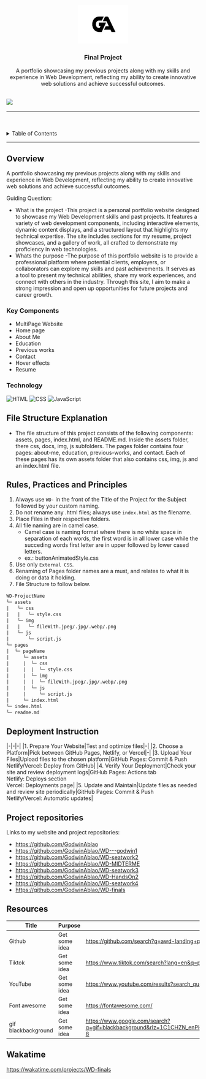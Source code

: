 <a name="readme-top">

<br/>

<br />
<div align="center">
  <a href="https://github.com/GodwinAblao">
    <img src="./assets/img/logo.jpg" width="130" height="100">
  </a>

  <h3 align="center">Final Project</h3>
</div>

<div align="center">
  A portfolio showcasing my previous projects along with my skills and experience in Web Development, reflecting my ability to create innovative web solutions and achieve successful outcomes.
</div>

<br />


![](https://visit-counter.vercel.app/counter.png?page=GodwinAblao/WD-finals)

---

<br />
<br />

<!-- TODO: If you want to add more layers for your readme -->
<details>
  <summary>Table of Contents</summary>
  <ol>
    <li>
      <a href="#overview">Overview</a>
      <ol>
        <li>
          <a href="#key-components">Key Components</a>
        </li>
        <li>
          <a href="#technology">Technology</a>
        </li>
      </ol>
    </li>
    <li>
      <a href="File-Structure-Explanation">File Structure Explanation</a>
    </li>
    <li>
      <a href="#rule,-practices-and-principles">Rules, Practices and Principles</a>
    </li>
    <li>
      <a href="#Deployment-Instruction">Deployment Instruction</a>
    </li>
    <li>
      <a href="#Project-repositories">Project repositories</a>
    </li>
    <li>
      <a href="#resources">Resources</a>
    </li>
    <li>
      <a href="#Wakatime">Wakatime</a>
    </li>
  </ol>
</details>

---

## Overview


<!-- The following are just sample -->
A portfolio showcasing my previous projects along with my skills and experience in Web Development, reflecting my ability to create innovative web solutions and achieve successful outcomes.

Guiding Question:
- What is the project
  -This project is a personal portfolio website designed to showcase my Web Development skills and past projects. It features a variety of web development components, including interactive elements, dynamic content displays, and a structured layout that highlights my technical expertise. The site includes sections for my resume, project showcases, and a gallery of work, all crafted to demonstrate my proficiency in web technologies.
- Whats the purpose
  -The purpose of this portfolio website is to provide a professional platform where potential clients, employers, or collaborators can explore my skills and past achievements. It serves as a tool to present my technical abilities, share my work experiences, and connect with others in the industry. Through this site, I aim to make a strong impression and open up opportunities for future projects and career growth.

### Key Components
<!-- The following are just sample -->
- MultiPage Website
- Home page
- About Me
- Education
- Previous works
- Contact
- Hover effects
- Resume

### Technology
![HTML](https://img.shields.io/badge/HTML-E34F26?style=for-the-badge&logo=html5&logoColor=white)
![CSS](https://img.shields.io/badge/CSS-1572B6?style=for-the-badge&logo=css3&logoColor=white)
![JavaScript](https://img.shields.io/badge/JavaScript-F7DF1E?style=for-the-badge&logo=javascript&logoColor=white)


## File Structure Explanation

- The file structure of this project consists of the following components: assets, pages, index.html, and README.md. Inside the assets folder, there css, docs, img, js subfolders. The pages folder contains four pages: about-me, education, previous-works, and contact. Each of these pages has its own assets folder that also contains css, img, js and an index.html file.


## Rules, Practices and Principles
1. Always use `WD-` in the front of the Title of the Project for the Subject followed by your custom naming.
2. Do not rename any .html files; always use `index.html` as the filename.
3. Place Files in their respective folders.
4. All file naming are in camel case.
   - Camel case is naming format where there is no white space in separation of each words, the first word is in all lower case while the succeding words first letter are in upper followed by lower cased letters.
   - ex.: buttonAnimatedStyle.css
5. Use only `External CSS`.
6. Renaming of Pages folder names are a must, and relates to what it is doing or data it holding.
7. File Structure to follow below.

```
WD-ProjectName
└─ assets
|   └─ css
|   |   └─ style.css
|   └─ img
|   |   └─ fileWith.jpeg/.jpg/.webp/.png
|   └─ js
|       └─ script.js
└─ pages
|  └─ pageName
|     └─ assets
|     |  └─ css
|     |  |  └─ style.css
|     |  └─ img
|     |  |  └─ fileWith.jpeg/.jpg/.webp/.png
|     |  └─ js
|     |     └─ script.js
|     └─ index.html
└─ index.html
└─ readme.md
```


## Deployment Instruction
|-|-|-|
|1. Prepare Your Website|Test and optimize files|-|
|2. Choose a Platform|Pick between GitHub Pages, Netlify, or Vercel|-|
|3. Upload Your Files|Upload files to the chosen platform|GitHub Pages: Commit & Push <br> Netlify/Vercel: Deploy from GitHub|
|4. Verify Your Deployment|Check your site and review deployment logs|GitHub Pages: Actions tab <br> Netlify: Deploys section <br> Vercel: Deployments page|
|5. Update and Maintain|Update files as needed and review site periodically|GitHub Pages: Commit & Push <br> Netlify/Vercel: Automatic updates|



## Project repositories

Links to my website and project repositories:
- https://github.com/GodwinAblao
- https://github.com/GodwinAblao/WD---godwin1
- https://github.com/GodwinAblao/WD-seatwork2
- https://github.com/GodwinAblao/WD-MIDTERME
- https://github.com/GodwinAblao/WD-seatwork3
- https://github.com/GodwinAblao/WD-HandsOn2
- https://github.com/GodwinAblao/WD-seatwork4
- https://github.com/GodwinAblao/WD-finals


## Resources


| Title | Purpose | Link |
|-|-|-|
| Github | Get some idea | https://github.com/search?q=awd-landing+page&type=repositories |
| Tiktok | Get some idea | https://www.tiktok.com/search?lang=en&q=portfolio%20website&t=1721103186603 |
| YouTube | Get some idea| https://www.youtube.com/results?search_query=website+portfolio+html+css+javascript |
| Font awesome| Get some idea | https://fontawesome.com/ |
| gif blackbackground | Get some idea | https://www.google.com/search?q=gif+blackbackground&rlz=1C1CHZN_enPH1076PH1076&oq=gif&gs_lcrp=EgZjaHJvbWUqBggAEEUYOzIGCAAQRRg7Mg4IARBFGCcYOxiABBiKBTIMCAIQRRg5GLEDGIAEMgwIAxAjGCcYgAQYigUyBggEEEUYPDIGCAUQRRg8MgYIBhBFGD0yBggHEEUYPdIBCDQ5MzVqMGo0qAIAsAIA&sourceid=chrome&ie=UTF-8 |


## Wakatime
https://wakatime.com/projects/WD-finals

